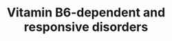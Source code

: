 ---
annotations:
- type: Disease Ontology
  value: hypophosphatasia
- type: Cell Type Ontology
  value: neural cell
- type: Pathway Ontology
  value: lysine degradation pathway
- type: Disease Ontology
  value: childhood hypophosphatasia
- type: Pathway Ontology
  value: hyperprolinemia type II pathway
- type: Pathway Ontology
  value: hypophosphatasia pathway
- type: Pathway Ontology
  value: disease pathway
- type: Disease Ontology
  value: infantile hypophosphatasia
- type: Pathway Ontology
  value: vitamin B6 metabolic pathway
authors:
- Lisaaheld
- DeSl
- Egonw
- Khanspers
- IreneHemel
- Mkutmon
- Fehrhart
- Susan
- Marvin M2
- Finterly
communities:
- IEM
- RareDiseases
description: 'Vitamine B6 is absorbed in different vitamers, which undergo several
  (de)phosphorylation steps, to be able to pas the blood-brain barrier. Within the
  brain, PLP (Pyridoxal-P) is the only active cofactor for intracellular enzyme reactions.
  PLP catalyses over 100 reactions, mainly related to amino acids and neurotransmitter
  metabolism. Bold lines in the Figure show how the major source of PLP is divided
  in the body. A number of genetic defects have been identified as the underlying
  cause of vitamine B6 dependent epilepsies, particularly occurring in the neonatal
  life stage, which could lead to irreversible brain damage or could be fatal.  The
  disorders related to this pathway can be divided in two categories: reduced production/availability
  of PLP or inactivation of PLP by formation of Knoevenagel products. Specific biomarkers
  from urine, plasma or Cerebral Spinal Fluid (CSF) exist to distinguish the disorders.
  Oral treatment with PL or PLP is available, as well as intrauterine treatment with
  vitamine B6 for mothers in the early stages of pregnancy.  This pathway was inspired
  by Chapter 11 of the book of Blau (ISBN 3642403360 (978-3642403361)).'
last-edited: 2021-06-23
organisms:
- Homo sapiens
redirect_from:
- /index.php/Pathway:WP4228
- /instance/WP4228
schema-jsonld:
- '@context': https://schema.org/
  '@id': https://wikipathways.github.io/pathways/WP4228.html
  '@type': Dataset
  creator:
    '@type': Organization
    name: WikiPathways
  description: 'Vitamine B6 is absorbed in different vitamers, which undergo several
    (de)phosphorylation steps, to be able to pas the blood-brain barrier. Within the
    brain, PLP (Pyridoxal-P) is the only active cofactor for intracellular enzyme
    reactions. PLP catalyses over 100 reactions, mainly related to amino acids and
    neurotransmitter metabolism. Bold lines in the Figure show how the major source
    of PLP is divided in the body. A number of genetic defects have been identified
    as the underlying cause of vitamine B6 dependent epilepsies, particularly occurring
    in the neonatal life stage, which could lead to irreversible brain damage or could
    be fatal.  The disorders related to this pathway can be divided in two categories:
    reduced production/availability of PLP or inactivation of PLP by formation of
    Knoevenagel products. Specific biomarkers from urine, plasma or Cerebral Spinal
    Fluid (CSF) exist to distinguish the disorders. Oral treatment with PL or PLP
    is available, as well as intrauterine treatment with vitamine B6 for mothers in
    the early stages of pregnancy.  This pathway was inspired by Chapter 11 of the
    book of Blau (ISBN 3642403360 (978-3642403361)).'
  keywords:
  - pyridoxal
  - P5C
  - L-lysine
  - pyridoxine-glucoside
  - P6C
  - Pyridoxine-P
  - 2-keto 6-aminocaproic acid
  - glutamic acid
  - PLP
  - Pyridoxal-P
  - alpha aminoadipic semialdehyde
  - pyridoxamine-p
  - Saccharopine
  - L-proline
  - Pipecolic acid
  - PNPO
  - PIGV anchor
  - IP
  - Pyridoxine
  - alpha aminoadipic acid
  - pyridoxamine
  - PK
  - piperideine-2-carboxylate
  - 'P5C '
  - ALPL
  - Vitamin B6
  - glutamic semialdehyde
  - dehydrogenase
  - Antiquitin
  license: CC0
  name: Vitamin B6-dependent and responsive disorders
seo: CreativeWork
title: Vitamin B6-dependent and responsive disorders
wpid: WP4228
---